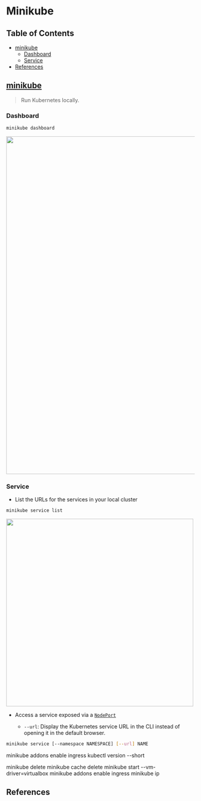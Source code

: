 # Minikube


## Table of Contents

<!-- START doctoc generated TOC please keep comment here to allow auto update -->
<!-- DON'T EDIT THIS SECTION, INSTEAD RE-RUN doctoc TO UPDATE -->


- [minikube](#minikube)
  - [Dashboard](#dashboard)
  - [Service](#service)
- [References](#references)

<!-- END doctoc generated TOC please keep comment here to allow auto update -->

## [minikube](https://github.com/kubernetes/minikube)

> Run Kubernetes locally.

### Dashboard

```bash
minikube dashboard
```

<div align="center"><img src="images/minikube-dashboard.png" width="900"></div>

### Service

- List the URLs for the services in your local cluster

```bash
minikube service list
```

<img src="images/minikube-service-list.png" width="500">

- Access a service exposed via a [`NodePort`](#service-types)

	- `--url`: Display the Kubernetes service URL in the CLI instead of opening it in the default browser.

```bash
minikube service [--namespace NAMESPACE] [--url] NAME
```


minikube addons enable ingress
kubectl version --short

minikube delete
minikube cache delete
minikube start --vm-driver=virtualbox
minikube addons enable ingress
minikube ip


## References
